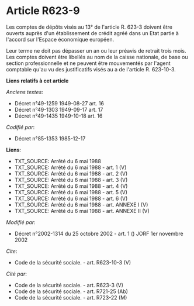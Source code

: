 # Article R623-9

Les comptes de dépôts visés au 13° de l'article R. 623-3 doivent être ouverts auprès d'un établissement de crédit agréé dans
un Etat partie à l'accord sur l'Espace économique européen.

Leur terme ne doit pas dépasser un an ou leur préavis de retrait trois mois. Les comptes doivent être libellés au nom de la
caisse nationale, de base ou section professionnelle et ne peuvent être mouvementés par l'agent comptable qu'au vu des
justificatifs visés au a de l'article R. 623-10-3.

**Liens relatifs à cet article**

_Anciens textes_:

  - Décret n°49-1259 1949-08-27 art. 16
  - Décret n°49-1303 1949-09-17 art. 17
  - Décret n°49-1435 1949-10-18 art. 16

_Codifié par_:

  - Décret n°85-1353 1985-12-17

**Liens**:

  - TXT_SOURCE: Arrêté du 6 mai 1988
  - TXT_SOURCE: Arrêté du 6 mai 1988 - art. 1 (V)
  - TXT_SOURCE: Arrêté du 6 mai 1988 - art. 2 (V)
  - TXT_SOURCE: Arrêté du 6 mai 1988 - art. 3 (V)
  - TXT_SOURCE: Arrêté du 6 mai 1988 - art. 4 (V)
  - TXT_SOURCE: Arrêté du 6 mai 1988 - art. 5 (V)
  - TXT_SOURCE: Arrêté du 6 mai 1988 - art. 6 (V)
  - TXT_SOURCE: Arrêté du 6 mai 1988 - art. ANNEXE I (V)
  - TXT_SOURCE: Arrêté du 6 mai 1988 - art. ANNEXE II (V)

_Modifié par_:

  - Décret n°2002-1314 du 25 octobre 2002 - art. 1 () JORF 1er novembre 2002

_Cite_:

  - Code de la sécurité sociale. - art. R623-10-3 (V)

_Cité par_:

  - Code de la sécurité sociale. - art. R623-3 (V)
  - Code de la sécurité sociale. - art. R721-25 (Ab)
  - Code de la sécurité sociale. - art. R723-22 (M)
